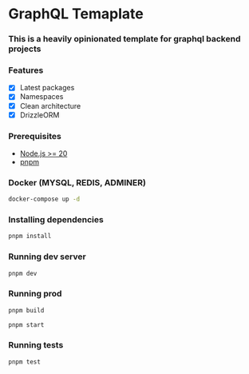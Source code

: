 # GraphQL Temaplate

### This is a heavily opinionated template for graphql backend projects

### Features

-   [x] Latest packages
-   [x] Namespaces
-   [x] Clean architecture
- [x] DrizzleORM

### Prerequisites

-   [Node.js >= 20](https://nodejs.org/en/download)
-   [pnpm](https://pnpm.io/installation)

### Docker (MYSQL, REDIS, ADMINER)

```bash
docker-compose up -d
```

### Installing dependencies

```bash
pnpm install
```

### Running dev server

```bash
pnpm dev
```

### Running prod

```bash
pnpm build
```

```bash
pnpm start
```

### Running tests

```bash
pnpm test
```
